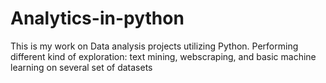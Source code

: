 # Analytics-in-python

This is my work on Data analysis projects utilizing Python. Performing different kind of exploration: text mining, webscraping, and basic machine learning on several set of datasets

